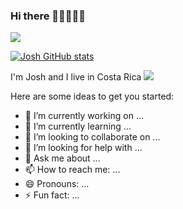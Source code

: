 ### Hi there 👊🏻🙂👍🏻

![](https://github.com/joshmg-CA/joshmg-CA/blob/main/Gifs/giphy%20(1).gif)

[![Josh GitHub stats](https://github-readme-stats.vercel.app/api?username=joshmg-77)](https://github.com/joshmg-77/github-readme-stats)



I'm Josh and I live in Costa Rica
![](https://github.com/joshmg-CA/joshmg-CA/blob/main/Gifs/CostaRica.gif)


Here are some ideas to get you started:

- 🔭 I’m currently working on ...
- 🌱 I’m currently learning ...
- 👯 I’m looking to collaborate on ...
- 🤔 I’m looking for help with ...
- 💬 Ask me about ...
- 📫 How to reach me: ...
- 😄 Pronouns: ...
- ⚡ Fun fact: ...

